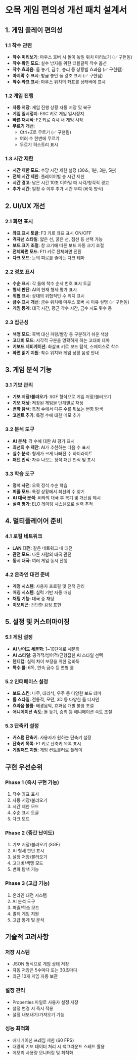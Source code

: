 # 오목 게임 편의성 개선 패치 설계서

## 1. 게임 플레이 편의성

### 1.1 착수 관련
- **착수 미리보기**: 마우스 호버 시 돌이 놓일 위치 미리보기 (✅ 구현됨)
- **착수 확인 모드**: 실수 방지를 위한 더블클릭 착수 옵션
- **착수 효과음**: 돌 놓기, 금수, 승리 등 상황별 효과음 (✅ 구현됨)
- **마지막 수 표시**: 방금 놓인 돌 강조 표시 (✅ 구현됨)
- **착수 좌표 표시**: 마우스 위치의 좌표를 상태바에 표시

### 1.2 게임 진행
- **자동 저장**: 게임 진행 상황 자동 저장 및 복구
- **게임 일시정지**: ESC 키로 게임 일시정지
- **빠른 재시작**: F2 키로 즉시 새 게임 시작
- **무르기 개선**: 
  - Ctrl+Z로 무르기 (✅ 구현됨)
  - 여러 수 한번에 무르기
  - 무르기 히스토리 표시

### 1.3 시간 제한
- **시간 제한 모드**: 수당 시간 제한 설정 (30초, 1분, 3분, 5분)
- **전체 시간 제한**: 플레이어별 총 시간 제한
- **시간 경고**: 남은 시간 10초 이하일 때 시각/청각적 경고
- **추가 시간**: 일정 수 이후 추가 시간 부여 (바둑 방식)

## 2. UI/UX 개선

### 2.1 화면 표시
- **좌표 표시 토글**: F3 키로 좌표 표시 ON/OFF
- **격자선 스타일**: 얇은 선, 굵은 선, 점선 등 선택 가능
- **보드 크기 조절**: 창 크기에 따른 보드 자동 크기 조절
- **전체화면 모드**: F11 키로 전체화면 전환
- **다크 모드**: 눈의 피로를 줄이는 다크 테마

### 2.2 정보 표시
- **수순 표시**: 각 돌에 착수 순서 번호 표시 토글
- **형세 판단**: AI의 현재 형세 평가 표시
- **위협 표시**: 상대의 위협적인 수 위치 표시
- **금수 표시 개선**: 금수 위치에 마우스 호버 시 이유 설명 (✅ 구현됨)
- **게임 통계**: 대국 시간, 평균 착수 시간, 금수 시도 횟수 등

### 2.3 접근성
- **색맹 모드**: 흑백 대신 파랑/빨강 등 구분하기 쉬운 색상
- **고대비 모드**: 시각적 구분을 명확하게 하는 고대비 테마
- **키보드 네비게이션**: 화살표 키로 보드 탐색, 스페이스로 착수
- **화면 읽기 지원**: 착수 위치와 게임 상황 음성 안내

## 3. 게임 분석 기능

### 3.1 기보 관리
- **기보 저장/불러오기**: SGF 형식으로 게임 저장/불러오기
- **기보 재생**: 저장된 게임을 단계별로 재생
- **변화 탐색**: 특정 수에서 다른 수를 둬보는 변화 탐색
- **코멘트 추가**: 특정 수에 대한 메모 추가

### 3.2 분석 도구
- **AI 분석**: 각 수에 대한 AI 평가 표시
- **최선의 수 제안**: AI가 추천하는 다음 수 표시
- **실수 분석**: 형세가 크게 나빠진 수 하이라이트
- **패턴 인식**: 자주 나오는 정석 패턴 인식 및 표시

### 3.3 학습 도구
- **정석 사전**: 오목 정석 수순 학습
- **퍼즐 모드**: 특정 상황에서 최선의 수 찾기
- **AI 대국 분석**: AI와의 대국 후 복기 및 개선점 제시
- **실력 평가**: ELO 레이팅 시스템으로 실력 추적

## 4. 멀티플레이어 준비

### 4.1 로컬 네트워크
- **LAN 대전**: 같은 네트워크 내 대전
- **관전 모드**: 다른 사람의 대국 관전
- **동시 대국**: 여러 게임 동시 진행

### 4.2 온라인 대전 준비
- **계정 시스템**: 사용자 프로필 및 전적 관리
- **매칭 시스템**: 실력 기반 자동 매칭
- **채팅 기능**: 대국 중 채팅
- **이모티콘**: 간단한 감정 표현

## 5. 설정 및 커스터마이징

### 5.1 게임 설정
- **AI 난이도 세분화**: 1~10단계로 세분화
- **AI 스타일**: 공격적/방어적/균형잡힌 AI 스타일 선택
- **핸디캡**: 실력 차이 보정을 위한 접바둑
- **특수 룰**: 6목, 연속 금수 등 변형 룰

### 5.2 인터페이스 설정
- **보드 스킨**: 나무, 대리석, 우주 등 다양한 보드 테마
- **돌 스타일**: 전통적, 모던, 3D 등 다양한 돌 디자인
- **효과음 볼륨**: 배경음악, 효과음 개별 볼륨 조절
- **애니메이션 속도**: 돌 놓기, 승리 등 애니메이션 속도 조절

### 5.3 단축키 설정
- **커스텀 단축키**: 사용자가 원하는 단축키 설정
- **단축키 목록**: F1 키로 단축키 목록 표시
- **게임패드 지원**: 게임 컨트롤러로 플레이

## 구현 우선순위

### Phase 1 (즉시 구현 가능)
1. 착수 좌표 표시
2. 자동 저장/불러오기
3. 시간 제한 모드
4. 수순 표시 토글
5. 다크 모드

### Phase 2 (중간 난이도)
1. 기보 저장/불러오기 (SGF)
2. AI 형세 판단 표시
3. 설정 저장/불러오기
4. 고대비/색맹 모드
5. 변화 탐색 기능

### Phase 3 (고급 기능)
1. 온라인 대전 시스템
2. AI 분석 도구
3. 퍼즐/학습 모드
4. 멀티 게임 지원
5. 고급 통계 및 분석

## 기술적 고려사항

### 저장 시스템
- JSON 형식으로 게임 상태 저장
- 자동 저장은 5수마다 또는 30초마다
- 최근 10개 게임 자동 보관

### 설정 관리
- Properties 파일로 사용자 설정 저장
- 설정 변경 시 즉시 적용
- 설정 내보내기/가져오기 기능

### 성능 최적화
- 애니메이션 프레임 제한 (60 FPS)
- 대량의 기보 데이터 처리 시 백그라운드 스레드 활용
- 메모리 사용량 모니터링 및 최적화